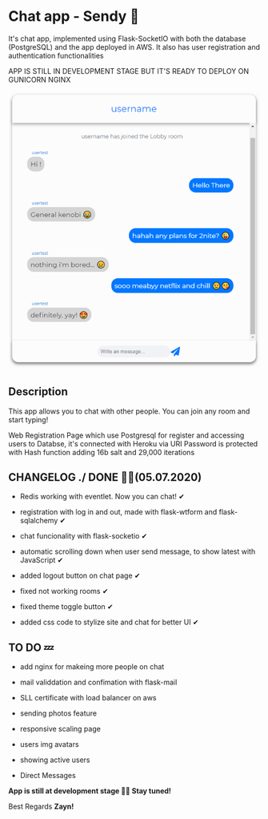 # **Chat app - Sendy 💬**
It's chat app, implemented using Flask-SocketIO with both the database (PostgreSQL) and the app deployed in AWS. It also has user registration and authentication functionalities


APP IS STILL IN DEVELOPMENT STAGE BUT IT'S READY TO DEPLOY ON GUNICORN NGINX

![show-of-chat](https://github.com/zbigniewstefaniuk/zbigniewstefaniuk/blob/master/chat-screnn.png)
## **Description**
This app allows you to chat with other people. You can join any room and start typing!

Web Registration Page which use Postgresql for register and accessing users to Databse, it's connected with Heroku via URI
Password is protected with Hash function adding 16b salt and 29,000 iterations

## **CHANGELOG ./ DONE 👌🏻(05.07.2020)**

- Redis working with eventlet. Now you can chat! ✔

- registration with log in and out, made with flask-wtform and flask-sqlalchemy ✔

- chat funcionality with flask-socketio ✔

- automatic scrolling down when user send message, to show latest with JavaScript ✔

- added logout button on chat page ✔

- fixed not working rooms ✔

- fixed theme toggle button ✔

- added css code to stylize site and chat for better UI ✔

## **TO DO 💤**

- add nginx for makeing more people on chat

- mail validdation and confimation with flask-mail

- SLL certificate with load balancer on aws

- sending photos feature 

- responsive scaling page

- users img avatars

- showing active users 

- Direct Messages

**App is still at development stage ✌🏻 Stay tuned!**

Best Regards **Zayn!**
